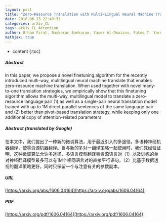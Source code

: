 ```yaml
---
layout: post
title: "Zero-Resource Translation with Multi-Lingual Neural Machine Translation"
date: 2016-06-13 22:40:33
categories: arXiv_CL
tags: arXiv_CL Attention
author: Orhan Firat, Baskaran Sankaran, Yaser Al-Onaizan, Fatos T. Yarman Vural, Kyunghyun Cho
mathjax: true
---
```


* content
{:toc}

##### Abstract
In this paper, we propose a novel finetuning algorithm for the recently introduced multi-way, mulitlingual neural machine translate that enables zero-resource machine translation. When used together with novel many-to-one translation strategies, we empirically show that this finetuning algorithm allows the multi-way, multilingual model to translate a zero-resource language pair (1) as well as a single-pair neural translation model trained with up to 1M direct parallel sentences of the same language pair and (2) better than pivot-based translation strategy, while keeping only one additional copy of attention-related parameters.

##### Abstract (translated by Google)
在本文中，我们提出了一种新的微调算法，用于最近引入的多途径，多语种神经机器翻译，使零资源机器翻译。当与新的多对一翻译策略一起使用时，我们凭经验证明，这种微调算法允许多途径，多语言模型翻译零资源语言对（1）以及训练的单对神经翻译模型最多可以有1M个相同语言对的直接平行语句，（2）比基于数据透视的翻译策略更好，同时只保留一个与注意有关的参数副本。

##### URL
[https://arxiv.org/abs/1606.04164](https://arxiv.org/abs/1606.04164)

##### PDF
[https://arxiv.org/pdf/1606.04164](https://arxiv.org/pdf/1606.04164)


